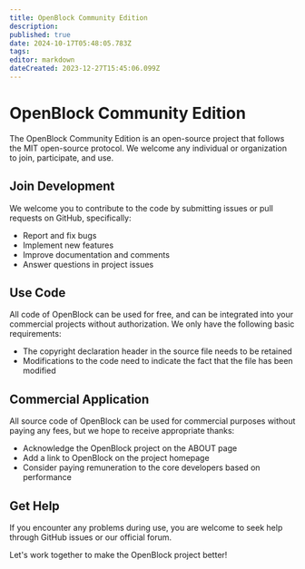 ```yaml
---
title: OpenBlock Community Edition
description: 
published: true
date: 2024-10-17T05:48:05.783Z
tags: 
editor: markdown
dateCreated: 2023-12-27T15:45:06.099Z
---
```


# OpenBlock Community Edition

The OpenBlock Community Edition is an open-source project that follows the MIT open-source protocol. We welcome any individual or organization to join, participate, and use.

## Join Development

We welcome you to contribute to the code by submitting issues or pull requests on GitHub, specifically:

- Report and fix bugs
- Implement new features
- Improve documentation and comments
- Answer questions in project issues

## Use Code

All code of OpenBlock can be used for free, and can be integrated into your commercial projects without authorization. We only have the following basic requirements:

- The copyright declaration header in the source file needs to be retained
- Modifications to the code need to indicate the fact that the file has been modified

## Commercial Application

All source code of OpenBlock can be used for commercial purposes without paying any fees, but we hope to receive appropriate thanks:

- Acknowledge the OpenBlock project on the ABOUT page
- Add a link to OpenBlock on the project homepage
- Consider paying remuneration to the core developers based on performance

## Get Help

If you encounter any problems during use, you are welcome to seek help through GitHub issues or our official forum.

Let's work together to make the OpenBlock project better!
